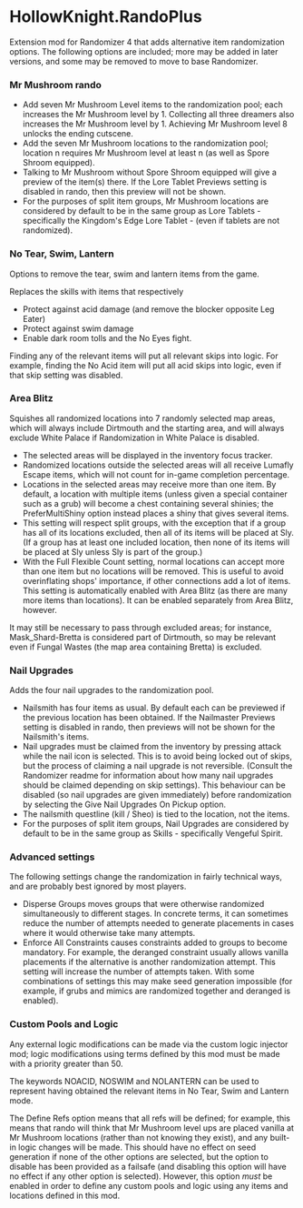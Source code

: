 # HollowKnight.RandoPlus

Extension mod for Randomizer 4 that adds alternative item randomization options. 
The following options are included; more may be added in later versions, and some may be removed to move to base Randomizer.

### Mr Mushroom rando
- Add seven Mr Mushroom Level items to the randomization pool; each increases the Mr Mushroom level by 1. Collecting all three dreamers also increases the Mr Mushroom level by 1. 
Achieving Mr Mushroom level 8 unlocks the ending cutscene.
- Add the seven Mr Mushroom locations to the randomization pool; location n requires Mr Mushroom level at least n (as well as Spore Shroom equipped).
- Talking to Mr Mushroom without Spore Shroom equipped will give a preview of the item(s) there.
If the Lore Tablet Previews setting is disabled in rando, then this preview will not be shown.
- For the purposes of split item groups, Mr Mushroom locations are considered by default to be in the same group as Lore Tablets - specifically the Kingdom's 
Edge Lore Tablet - (even if tablets are not randomized).

### No Tear, Swim, Lantern
Options to remove the tear, swim and lantern items from the game.

Replaces the skills with items that respectively
* Protect against acid damage (and remove the blocker opposite Leg Eater)
* Protect against swim damage
* Enable dark room tolls and the No Eyes fight.

Finding any of the relevant items will put all relevant skips into logic. For example, finding the No Acid item will put all acid skips into logic, even 
if that skip setting was disabled.

### Area Blitz
Squishes all randomized locations into 7 randomly selected map areas, which will always include Dirtmouth and the starting area, 
and will always exclude White Palace if Randomization in White Palace is disabled.
- The selected areas will be displayed in the inventory focus tracker.
- Randomized locations outside the selected areas will all receive Lumafly Escape items, which will not count for in-game completion percentage.
- Locations in the selected areas may receive more than one item. By default, a location with multiple items (unless given a special container 
such as a grub) will become a chest containing several shinies; the PreferMultiShiny option instead places a shiny that gives several items.
- This setting will respect split groups, with the exception that if a group has all of its locations excluded, then all of its items will be
placed at Sly. (If a group has at least one included location, then none of its items will be placed at Sly unless Sly is part of the group.)
- With the Full Flexible Count setting, normal locations can accept more than one item but no locations will be removed. This is useful to avoid
overinflating shops' importance, if other connections add a lot of items.
This setting is automatically enabled with Area Blitz (as there are many more items than locations). It can be enabled separately
from Area Blitz, however.

It may still be necessary to pass through excluded areas; for instance, Mask_Shard-Bretta is considered part of Dirtmouth, so may be relevant
even if Fungal Wastes (the map area containing Bretta) is excluded.

### Nail Upgrades
Adds the four nail upgrades to the randomization pool.
- Nailsmith has four items as usual. By default each can be previewed if the previous location has been obtained. If the Nailmaster Previews setting
is disabled in rando, then previews will not be shown for the Nailsmith's items.
- Nail upgrades must be claimed from the inventory by pressing attack while the nail icon is selected. This is to avoid being
locked out of skips, but the process of claiming a nail upgrade is not reversible. (Consult the Randomizer readme for information about
how many nail upgrades should be claimed depending on skip settings). This behaviour can be disabled (so nail upgrades are given immediately) before
randomization by selecting the Give Nail Upgrades On Pickup option.
- The nailsmith questline (kill / Sheo) is tied to the location, not the items.
- For the purposes of split item groups, Nail Upgrades are considered by default to be in the same group as Skills - specifically Vengeful Spirit.

### Advanced settings
The following settings change the randomization in fairly technical ways, and are probably best ignored by most players.

- Disperse Groups moves groups that were otherwise randomized simultaneously to different stages. 
In concrete terms, it can sometimes reduce the number of attempts needed to generate placements in cases where it would otherwise take many attempts.
- Enforce All Constraints causes constraints added to groups to become mandatory. For example, the deranged constraint
usually allows vanilla placements if the alternative is another randomization attempt. This setting will increase the
number of attempts taken. With some combinations of settings this may make seed generation impossible (for example,
if grubs and mimics are randomized together and deranged is enabled).

### Custom Pools and Logic
Any external logic modifications can be made via the custom logic injector mod; logic modifications using terms defined by this mod
must be made with a priority greater than 50.

The keywords NOACID, NOSWIM and NOLANTERN can be used to represent having obtained the relevant items in No Tear, Swim and Lantern mode.

The Define Refs option means that all refs will be defined; for example, this means that rando will think that Mr Mushroom level ups are placed
vanilla at Mr Mushroom locations (rather than not knowing they exist), and any built-in logic changes will be made. This should have no effect on
seed generation if none of the other options are selected, but the option to disable has been provided as a failsafe (and disabling
this option will have no effect if any other option is selected). However, this option *must* be enabled in order to define any
custom pools and logic using any items and locations defined in this mod.
